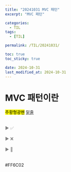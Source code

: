 ```yaml
---
title: "20241031 MVC 패턴"
excerpt: "MVC 패턴"

categories:
  - TIL
tags:
  - [TIL]

permalink: /TIL/20241031/

toc: true
toc_sticky: true

date: 2024-10-31
last_modified_at: 2024-10-31
---
```


# MVC 패턴이란










<mark>주황형광펜</mark>
<ins>밑줄</ins>
<br>
<br><br>
<span style="color:gray">▶ ✅ </span><br><br>
<span style="color:gray">▶ ❌ </span><br><br>
<span style="color:gray">▶ 🔺 </span><br><br>
<a href="" target="_blank"></a><br>
#FF6C02
